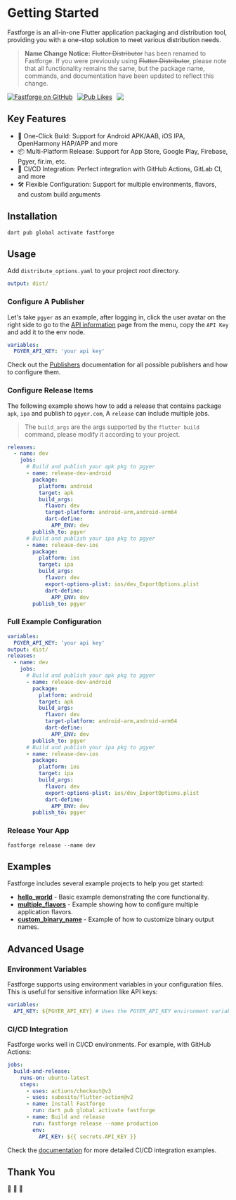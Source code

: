 # Getting Started

Fastforge is an all-in-one Flutter application packaging and distribution tool, providing you with a one-stop solution to meet various distribution needs.

> **Name Change Notice:** ~~Flutter Distributor~~ has been renamed to Fastforge. If you were previously using ~~Flutter Distributor~~, please note that all functionality remains the same, but the package name, commands, and documentation have been updated to reflect this change.

<div style="display: flex; flex-direction: row; gap: 10px;">
  <a href="https://github.com/fastforgedev/fastforge">
    <img
      alt="Fastforge on GitHub"
      src="https://img.shields.io/github/stars/fastforgedev/fastforge?style=for-the-badge&logo=GitHub"
    />
  </a>
  <a href="https://pub.dev/packages/fastforge">
    <img alt="Pub Likes" src="https://img.shields.io/pub/likes/fastforge?style=for-the-badge&logo=flutter&label=Pub%20Likes"/>
  </a>
  <a href="https://github.com/fastforgedev/fastforge/graphs/contributors">
    <img src="https://img.shields.io/github/all-contributors/fastforgedev/fastforge?style=for-the-badge" />
  </a>
</div>

## Key Features

- 🚀 One-Click Build: Support for Android APK/AAB, iOS IPA, OpenHarmony HAP/APP and more
- 📦 Multi-Platform Release: Support for App Store, Google Play, Firebase, Pgyer, fir.im, etc.
- 🔄 CI/CD Integration: Perfect integration with GitHub Actions, GitLab CI, and more
- 🛠 Flexible Configuration: Support for multiple environments, flavors, and custom build arguments

## Installation

```
dart pub global activate fastforge
```

## Usage

Add `distribute_options.yaml` to your project root directory.

```yaml
output: dist/
```

### Configure A Publisher

Let's take `pgyer` as an example, after logging in, click the user avatar on the right side to go to the [API information](https://www.pgyer.com/account/api) page from the menu, copy the `API Key` and add it to the env node.

```yaml
variables:
  PGYER_API_KEY: 'your api key'
```

Check out the [Publishers](/publishers/appstore) documentation for all possible publishers and how to configure them.

### Configure Release Items

The following example shows how to add a release that contains package `apk`, `ipa` and publish to `pgyer.com`, A `release` can include multiple jobs.

> The `build_args` are the args supported by the `flutter build` command, please modify it according to your project.

```yaml
releases:
  - name: dev
    jobs:
      # Build and publish your apk pkg to pgyer
      - name: release-dev-android
        package:
          platform: android
          target: apk
          build_args:
            flavor: dev
            target-platform: android-arm,android-arm64
            dart-define:
              APP_ENV: dev
        publish_to: pgyer
      # Build and publish your ipa pkg to pgyer
      - name: release-dev-ios
        package:
          platform: ios
          target: ipa
          build_args:
            flavor: dev
            export-options-plist: ios/dev_ExportOptions.plist
            dart-define:
              APP_ENV: dev
        publish_to: pgyer
```

### Full Example Configuration

```yaml
variables:
  PGYER_API_KEY: 'your api key'
output: dist/
releases:
  - name: dev
    jobs:
      # Build and publish your apk pkg to pgyer
      - name: release-dev-android
        package:
          platform: android
          target: apk
          build_args:
            flavor: dev
            target-platform: android-arm,android-arm64
            dart-define:
              APP_ENV: dev
        publish_to: pgyer
      # Build and publish your ipa pkg to pgyer
      - name: release-dev-ios
        package:
          platform: ios
          target: ipa
          build_args:
            flavor: dev
            export-options-plist: ios/dev_ExportOptions.plist
            dart-define:
              APP_ENV: dev
        publish_to: pgyer
```

### Release Your App

```
fastforge release --name dev
```

## Examples

Fastforge includes several example projects to help you get started:

- **[hello_world](https://github.com/fastforgedev/fastforge/tree/main/examples/hello_world)** - Basic example demonstrating the core functionality.
- **[multiple_flavors](https://github.com/fastforgedev/fastforge/tree/main/examples/multiple_flavors)** - Example showing how to configure multiple application flavors.
- **[custom_binary_name](https://github.com/fastforgedev/fastforge/tree/main/examples/custom_binary_name)** - Example of how to customize binary output names.

## Advanced Usage

### Environment Variables

Fastforge supports using environment variables in your configuration files. This is useful for sensitive information like API keys:

```yaml
variables:
  API_KEY: ${PGYER_API_KEY} # Uses the PGYER_API_KEY environment variable
```

### CI/CD Integration

Fastforge works well in CI/CD environments. For example, with GitHub Actions:

```yaml
jobs:
  build-and-release:
    runs-on: ubuntu-latest
    steps:
      - uses: actions/checkout@v3
      - uses: subosito/flutter-action@v2
      - name: Install Fastforge
        run: dart pub global activate fastforge
      - name: Build and release
        run: fastforge release --name production
        env:
          API_KEY: ${{ secrets.API_KEY }}
```

Check the [documentation](https://fastforge.dev/) for more detailed CI/CD integration examples.

## Thank You

🎉 🎉 🎉
